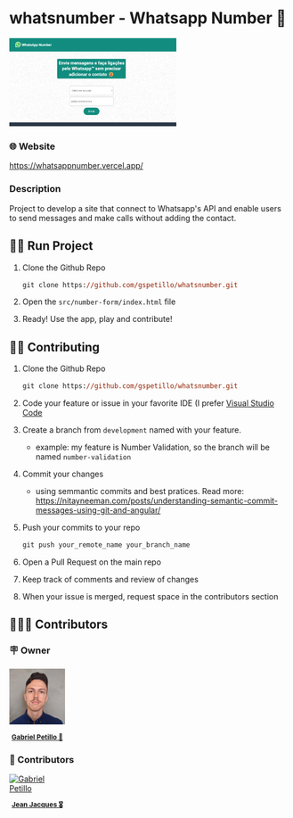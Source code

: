 # whatsnumber - Whatsapp Number 📲

<a href="https://whatsappnumber.vercel.app/"><img src="whatsapp-number-site.png" alt="Whatsapp Number Website" width="300px"/></a>

### 🌐 Website

<a href="https://whatsappnumber.vercel.app/">https://whatsappnumber.vercel.app/</a>

### Description

Project to develop a site that connect to Whatsapp's API and enable users to send messages and make calls without adding the contact.

## 🏃🏻 Run Project

1. Clone the Github Repo

   ```ps
   git clone https://github.com/gspetillo/whatsnumber.git
   ```

2. Open the `src/number-form/index.html` file

3. Ready! Use the app, play and contribute!

## 🤝🏻 Contributing

1. Clone the Github Repo

   ```ps
   git clone https://github.com/gspetillo/whatsnumber.git
   ```

2. Code your feature or issue in your favorite IDE (I prefer [Visual Studio Code](https://code.visualstudio.com/)

3. Create a branch from `development` named with your feature.

   - example: my feature is Number Validation, so the branch will be named `number-validation`

4. Commit your changes

   - using semmantic commits and best pratices.
     Read more: https://nitayneeman.com/posts/understanding-semantic-commit-messages-using-git-and-angular/

5. Push your commits to your repo

   ```ps
   git push your_remote_name your_branch_name
   ```

6. Open a Pull Request on the main repo

7. Keep track of comments and review of changes

8. When your issue is merged, request space in the contributors section

## 🧑🏻‍💻 Contributors

### 🪧 Owner

<div style="width: 100px"><a href="https://www.linkedin.com/in/gabrielpetillo/"><img src="https://github.com/gspetillo/gspetillo/raw/master/foto_GabrielPetillo_Linkedin.jpg" alt="Gabriel Petillo" width="100px"/><p style="text-align: center; font-size: 12px; font-weight: bold">Gabriel Petillo 👑</p></a></div>

### 💯 Contributors

<div style="width: 100px"><a href="https://www.linkedin.com/in/jjean-jacques10/"><img src="https://avatars.githubusercontent.com/u/32225403?v=4" alt="Gabriel Petillo" width="100px"/><p style="text-align: center; 
font-size: 12px; font-weight: bold">Jean Jacques 🎖️</p></a></div>
